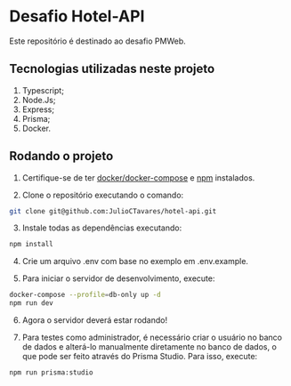 # Desafio Hotel-API
Este repositório é destinado ao desafio PMWeb.

## Tecnologias utilizadas neste projeto

1. Typescript;
2. Node.Js;
3. Express;
4. Prisma;
5. Docker.

## Rodando o projeto

1. Certifique-se de ter [docker/docker-compose](https://docs.docker.com/engine/install/) e [npm](https://nodejs.org/en/download/package-manager/current) instalados. 

2. Clone o repositório executando o comando:
```bash 
git clone git@github.com:JulioCTavares/hotel-api.git
```

3. Instale todas as dependências executando:
```bash 
npm install
```

4. Crie um arquivo .env com base no exemplo em .env.example.
  
5. Para iniciar o servidor de desenvolvimento, execute:
```bash
docker-compose --profile=db-only up -d
npm run dev
```

6. Agora o servidor deverá estar rodando!

8. Para testes como administrador, é necessário criar o usuário no banco de dados e alterá-lo manualmente diretamente no banco de dados, o que pode ser feito através do Prisma Studio. Para isso, execute:
```bash
npm run prisma:studio
```
